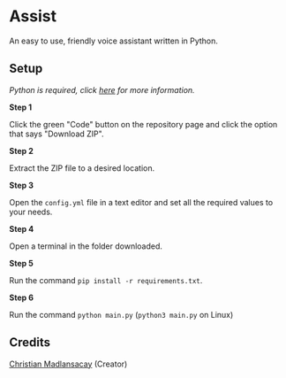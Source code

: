 # Assist
An easy to use, friendly voice assistant written in Python.

## Setup
*Python is required, click [here](https://www.python.org/downloads/) for more information.*

**Step 1**

Click the green "Code" button on the repository page and click the option that says "Download ZIP".

**Step 2**

Extract the ZIP file to a desired location.

**Step 3**

Open the `config.yml` file in a text editor and set all the required values to your needs.

**Step 4**

Open a terminal in the folder downloaded.

**Step 5**

Run the command `pip install -r requirements.txt`.

**Step 6**

Run the command `python main.py` (`python3 main.py` on Linux)

## Credits
[Christian Madlansacay](https://solo.to/christianmadlansacay) (Creator)
